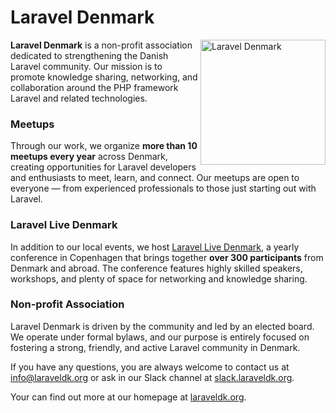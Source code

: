 # Laravel Denmark
<img width="200" height="200" align="right" alt="Laravel Denmark" src="https://github.com/user-attachments/assets/98a1a755-162c-4a74-af85-42f7902ea634">

**Laravel Denmark** is a non-profit association dedicated to strengthening the Danish Laravel community. Our mission is to promote knowledge sharing, networking, and collaboration around the PHP framework Laravel and related technologies.

### Meetups
Through our work, we organize **more than 10 meetups every year** across Denmark, creating opportunities for Laravel developers and enthusiasts to meet, learn, and connect. Our meetups are open to everyone — from experienced professionals to those just starting out with Laravel.

### Laravel Live Denmark
In addition to our local events, we host [Laravel Live Denmark](https://laravellive.dk), a yearly conference in Copenhagen that brings together **over 300 participants** from Denmark and abroad. The conference features highly skilled speakers, workshops, and plenty of space for networking and knowledge sharing.

### Non-profit Association
Laravel Denmark is driven by the community and led by an elected board. We operate under formal bylaws, and our purpose is entirely focused on fostering a strong, friendly, and active Laravel community in Denmark.

If you have any questions, you are always welcome to contact us at info@laraveldk.org or ask in our Slack channel at [slack.laraveldk.org](https://slack.laraveldk.org).


Your can find out more at our homepage at [laraveldk.org](https://laraveldk.org).
